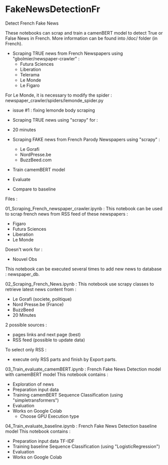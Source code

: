 # FakeNewsDetectionFr

Detect French Fake News

These notebooks can scrap and train a camenBERT model to detect True or False News in French.
More information can be found into  /doc/ folder (in French).

- Scraping TRUE news from French Newspapers  using "gbolmier/newspaper-crawler" : 
  - Futura Sciences
  - Liberation
  - Telerama
  - Le Monde
  - Le Figaro

For Le Monde, it is necessary to modify the spider : 
newspaper_crawler/spiders/lemonde_spider.py
- issue #1 : fixing lemonde body scraping 

-  Scraping TRUE news using "scrapy" for : 
  - 20 minutes 

- Scraping FAKE news from French Parody Newspapers using "scrapy" : 
  - Le Gorafi
  - NordPresse.be
  - BuzzBeed.com

- Train camemBERT model 
- Evaluate 
- Compare to baseline

Files :
 
01_Scraping_French_newspaper_crawler.ipynb : 
This notebook can be used to scrap french news from RSS feed of these newspapers :

  - Figaro
  -  Futura Sciences
  -  Liberation
  -  Le Monde

Doesn't work for :

   - Nouvel Obs

This notebook can be executed several times to add new news to database : newspaper_db.

02_Scraping_French_News.ipynb : 
This notebook use scrapy classes to retrieve latest news content from :
  - Le Gorafi (societe, politique)
  - Nord Presse.be (France)
  - BuzzBeed
  - 20 Minutes

2 possible sources :
  - pages links and next page (best)
  - RSS feed (possible to update data)

To select only RSS :
  - execute only RSS parts and finish by Export parts.

03_Train_evaluate_camemBERT.ipynb : 
French Fake News Detection model with camemBERT model
This notebook contains :
- Exploration of news
- Preparation input data
- Training camemBERT Sequence Classification (using "simpletransformers")
- Evaluation
- Works on Google Colab
  - Choose GPU Execution type
  
04_Train_evaluate_baseline.ipynb : 
French Fake News Detection baseline model
This notebook contains :
- Preparation input data TF-IDF
- Training baseline Sequence Classification (using "LogisticRegression")
- Evaluation
- Works on Google Colab


